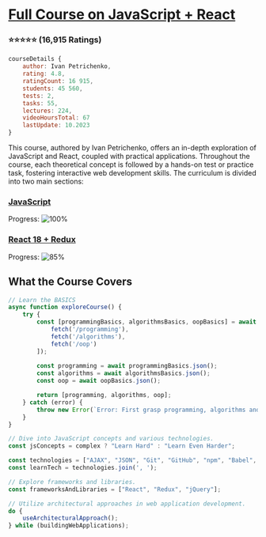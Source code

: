 # [Full Course on JavaScript + React](https://www.udemy.com/course/javascript_full/)
### :star::star::star::star::star: (16,915 Ratings)

```javascript
courseDetails {
    author: Ivan Petrichenko,
    rating: 4.8,    
    ratingCount: 16 915,
    students: 45 560,
    tests: 2,
    tasks: 55,
    lectures: 224,
    videoHoursTotal: 67
    lastUpdate: 10.2023
}
```
This course, authored by Ivan Petrichenko, offers an in-depth exploration of JavaScript and React, coupled with practical applications. Throughout the course, each theoretical concept is followed by a hands-on test or practice task, fostering interactive web development skills. The curriculum is divided into two main sections:

### [JavaScript](https://www.github.com/vladnomad/udemy-js-course/)

Progress: ![100%](https://geps.dev/progress/100)

### [React 18 + Redux](https://www.github.com/vladnomad/udemy-react-course/)

Progress: ![85%](https://geps.dev/progress/85)

## What the Course Covers

```javascript
// Learn the BASICS
async function exploreCourse() {
    try {
        const [programmingBasics, algorithmsBasics, oopBasics] = await Promise.all([
            fetch('/programming'),
            fetch('/algorithms'),
            fetch('/oop')
        ]);
        
        const programming = await programmingBasics.json();
        const algorithms = await algorithmsBasics.json();
        const oop = await oopBasics.json();

        return [programming, algorithms, oop];
    } catch (error) {
        throw new Error(`Error: First grasp programming, algorithms and OOP basics to continue`);
    }
}

// Dive into JavaScript concepts and various technologies.
const jsConcepts = complex ? "Learn Hard" : "Learn Even Harder";

const technologies = ["AJAX", "JSON", "Git", "GitHub", "npm", "Babel", "Webpack", "Heroku", "Firebase"];
const learnTech = technologies.join(', ');

// Explore frameworks and libraries.
const frameworksAndLibraries = ["React", "Redux", "jQuery"];

// Utilize architectural approaches in web application development.
do {
    useArchitecturalApproach();
} while (buildingWebApplications);
